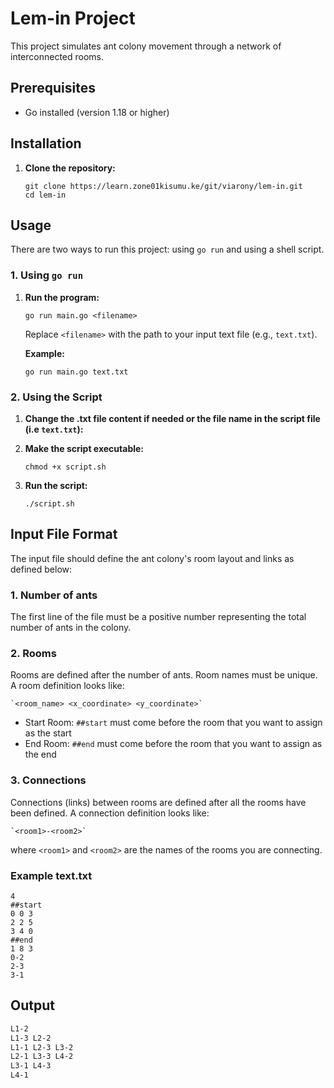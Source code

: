 # Lem-in Project

This project simulates ant colony movement through a network of interconnected rooms.

## Prerequisites

-   Go installed (version 1.18 or higher)

## Installation

1.  **Clone the repository:**

    ```
    git clone https://learn.zone01kisumu.ke/git/viarony/lem-in.git
    cd lem-in
    ```

## Usage

There are two ways to run this project: using `go run` and using a shell script.

### 1. Using `go run`

1.  **Run the program:**

    ```
    go run main.go <filename>
    ```

    Replace `<filename>` with the path to your input text file (e.g., `text.txt`).

    **Example:**

    ```
    go run main.go text.txt
    ```

### 2. Using the Script

1.  **Change the .txt file content if needed or the file name in the script file  (i.e `text.txt`):**

2.  **Make the script executable:**

    ```
    chmod +x script.sh
    ```

3.  **Run the script:**

    ```
    ./script.sh
    ```

## Input File Format

The input file should define the ant colony's room layout and links as defined below:

### 1. Number of ants

The first line of the file must be a positive number representing the total number of ants in the colony.

### 2. Rooms

Rooms are defined after the number of ants.  Room names must be unique. A room definition looks like:

    `<room_name> <x_coordinate> <y_coordinate>`

-   Start Room: `##start` must come before the room that you want to assign as the start
-   End Room: `##end` must come before the room that you want to assign as the end

### 3. Connections

Connections (links) between rooms are defined after all the rooms have been defined. A connection definition looks like:

    `<room1>-<room2>`

where `<room1>` and `<room2>` are the names of the rooms you are connecting.

### Example text.txt

```text
4
##start
0 0 3
2 2 5
3 4 0
##end
1 8 3
0-2
2-3
3-1
```

## Output
```bash
L1-2
L1-3 L2-2
L1-1 L2-3 L3-2
L2-1 L3-3 L4-2
L3-1 L4-3
L4-1
```
